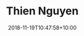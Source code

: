 ---
title: "Thien Nguyen"
date: 2018-11-19T10:47:58+10:00
# image: "images/team/peter-van-eijk-711986-unsplash.jpg"
jobtitle: "Project Manager, Consultant Lead"
# linkedinurl: "https://www.linkedin.com/"
promoted: true
weight: 1
---